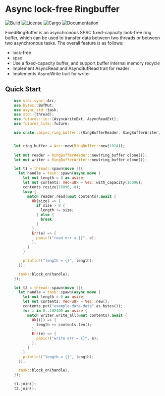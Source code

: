 # Async lock-free Ringbuffer

[![Build](https://github.com/sxfworks/fixed_ring_buffer/workflows/build-and-test/badge.svg)](
https://github.com/sxfworks/fixed_ring_buffer/actions)
[![License](https://img.shields.io/badge/license-MIT-blue.svg)](
https://github.com/sxfworks/fixed_ring_buffer)
[![Cargo](https://img.shields.io/crates/v/fixed_ring_buffer.svg)](
https://crates.io/crates/fixed_ring_buffer)
[![Documentation](https://docs.rs/fixed_ring_buffer/badge.svg)](
https://docs.rs/fixed_ring_buffer)

FixedRingBuffer is an asynchronous SPSC fixed-capacity look-free ring buffer, which can be used to transfer data between two threads or between two asynchronous tasks. The overall feature is as follows:
* lock-free
* spsc
* Use a fixed-capacity buffer, and support buffer internal memory recycle
* Implement AsyncRead and AsyncBufRead trait for reader
* Implements AsyncWrite trait for writer

Quick Start
------------
```rust
    use std::sync::Arc;
    use bytes::BufMut;
    use async_std::task;
    use std::{thread};
    use futures::io::{AsyncWriteExt, AsyncReadExt};
    use futures_lite::future;

    use crate::async_ring_buffer::{RingBufferReader, RingBufferWriter, RingBuffer};


    let ring_buffer = Arc::new(RingBuffer::new(1024));
    
    let mut reader = RingBufferReader::new(ring_buffer.clone());
    let mut writer = RingBufferWriter::new(ring_buffer.clone());

    let t1 = thread::spawn(move ||{
      let handle = task::spawn(async move {
        let mut length = 0 as usize;
        let mut contents: Vec<u8> = Vec::with_capacity(16096);
        contents.resize(16096, 0);
        loop {
          match reader.read(&mut contents).await {
            Ok(size) => {
              if size > 0 {
                length += size;
              } else {
                break;
              }
            },
            Err(e) => {
              panic!("read err = {}", e);
            },
          }
        }

        println!("length = {}", length);
      });

      task::block_on(handle);
    });

    let t2 = thread::spawn(move ||{
      let handle = task::spawn(async move {
        let mut length = 0 as usize;
        let mut contents: Vec<u8> = Vec::new();
        contents.put("example-data-data".as_bytes());
        for i in 0..102400 as usize {
          match writer.write_all(&mut contents).await {
            Ok(()) => {
              length += contents.len();
            },
            Err(e) => {
              panic!("write err = {}", e);
            },
          }
        }
        println!("length = {}", length);
      });

      task::block_on(handle);
    });

    t1.join();
    t2.join();
```